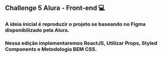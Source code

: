 ## Challenge 5 Alura - Front-end :computer:

### A ideia inicial é reproduzir o projeto se baseando no Figma disponibilizado pela Alura. 
### Nessa edição implementaremos ReactJS, Utilizar Props, Styled Components e Metodologia BEM CSS.
